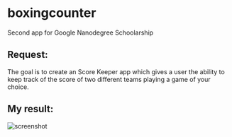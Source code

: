 # boxingcounter
Second app for Google Nanodegree Schoolarship

## Request:
The goal is to create an Score Keeper app which gives a user the ability to keep track of the score of two different teams playing a game of your choice.
## My result:

![screenshot](https://user-images.githubusercontent.com/34125719/39266376-2315b7b8-48ca-11e8-9161-d7c174cf3601.png)
